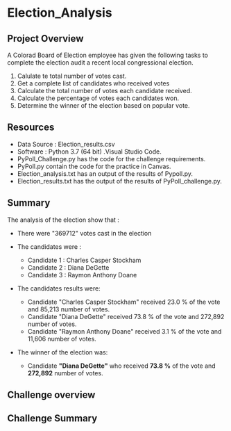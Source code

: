 # Election_Analysis

## Project Overview
A Colorad Board of Election employee has given the following tasks to complete the election audit a recent local congressional election.

1. Calulate te total number of votes cast.
2. Get a complete list of candidates who received votes 
3. Calculate the total number of votes each candidate received.
4. Calculate the percentage of votes each candidates won.
5. Determine the winner of the election based on popular vote.

## Resources
- Data Source : Election_results.csv
- Software : Python 3.7 (64 bit) .Visual Studio Code.
- PyPoll_Challenge.py has the code for the challenge requirements.
- PyPoll.py contain the code for the practice in Canvas.
- Election_analysis.txt has an output of the results of Pypoll.py.
- Election_results.txt has the output of the results of PyPoll_challenge.py.

## Summary 

The analysis of the election show that :
- There were "369712" votes cast in the election 
- The candidates were : 
    - Candidate 1 : Charles Casper Stockham
    - Candidate 2 : Diana DeGette
    - Candidate 3 : Raymon Anthony Doane
    
 - The candidates results were:
    - Candidate "Charles Casper Stockham" received 23.0 % of the vote and 85,213 number of votes.
    - Candidate "Diana DeGette" received 73.8 % of the vote and 272,892 number of votes.
    - Candidate "Raymon Anthony Doane" received 3.1 % of the vote and 11,606 number of votes.
 - The winner of the election was:
    - Candidate **"Diana DeGette"** who received **73.8 %** of the vote and **272,892** number of votes.
 
## Challenge overview

## Challenge Summary 

